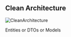 ## Clean Architecture
![CleanArchitecture](https://github.com/user-attachments/assets/35175bcc-71a0-4743-9439-d020dd50d1c4)

Entities or DTOs or Models
